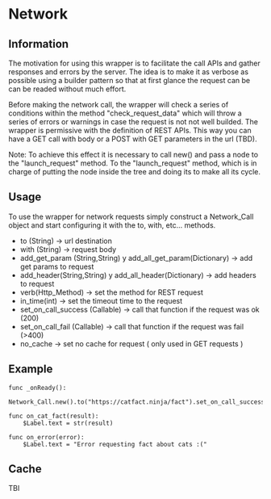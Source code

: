 # Network
## Information
The motivation for using this wrapper is to facilitate the call APIs and gather responses and errors by the server. The idea is to make it as verbose as possible using a builder pattern so that at first glance the request can be can be readed without much effort.

Before making the network call, the wrapper will check a series of conditions within the method "check_request_data" which will throw a series of errors or warnings in case the request is not not well builded. The wrapper is permissive with the definition of REST APIs. This way you can have a GET call with body or a POST with GET parameters in the url (TBD).

Note: To achieve this effect it is necessary to call new() and pass a node to the "launch_request" method. To the "launch_request" method, which is in charge of putting the node inside the tree and doing its to make all its cycle.

## Usage
To use the wrapper for network requests simply construct a Network_Call object and start configuring it with the to, with, etc... methods.

* to (String) -> url destination
* with (String) -> request body
* add_get_param (String,String) y add_all_get_param(Dictionary) -> add get params to request
* add_header(String,String) y add_all_header(Dictionary) -> add headers to request
* verb(Http_Method) -> set the method for REST request
* in_time(int) -> set the timeout time to the request
* set_on_call_success (Callable) -> call that function if the request was ok (200)
* set_on_call_fail (Callable) -> call that function if the request was fail (>400)
* no_cache -> set no cache for request ( only used in GET requests )

## Example

	func _onReady():
		Network_Call.new().to("https://catfact.ninja/fact").set_on_call_success(on_cat_fact).set_on_call_fail(on_error).launch_request(self)
	
	func on_cat_fact(result):
		$Label.text = str(result)
	
	func on_error(error):
		$Label.text = "Error requesting fact about cats :("

## Cache
TBI
